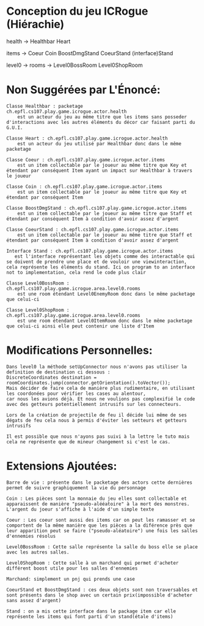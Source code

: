 # Conception du jeu ICRogue (Hiérachie)

health -> 
    Healthbar
    Heart

items -> 
    Coeur
    Coin
    BoostDmgStand
    CoeurStand
    (interface)Stand

level0 ->
    rooms -> 
        Level0BossRoom
        Level0ShopRoom

# Non Suggérées par L'Énoncé:
    Classe Healthbar : packetage ch.epfl.cs107.play.game.icrogue.actor.health
        est un acteur du jeu au même titre que les items sans posseder d'interactions avec les autres éléments du décor car faisant parti du G.U.I.
        
    Classe Heart : ch.epfl.cs107.play.game.icrogue.actor.health
        est un acteur du jeu utilisé par Healthbar donc dans le même packetage
        
    Classe Coeur : ch.epfl.cs107.play.game.icrogue.actor.items
        est un item collectable par le joueur au même titre que Key et étendant par conséquent Item ayant un impact sur Healthbar à travers le joueur

    Classe Coin : ch.epfl.cs107.play.game.icrogue.actor.items
        est un item collectable par le joueur au même titre que Key et étendant par conséquent Item    

    Classe BoostDmgStand : ch.epfl.cs107.play.game.icrogue.actor.items
        est un item collectable par le joueur au même titre que Staff et étendant par conséquent Item à condition d'avoir assez d'argent 

    Classe CoeurStand : ch.epfl.cs107.play.game.icrogue.actor.items
        est un item collectable par le joueur au même titre que Staff et étendant par conséquent Item à condition d'avoir assez d'argent 
    
    Interface Stand : ch.epfl.cs107.play.game.icrogue.actor.items
       est l'interface représentant les objets comme des interactable qui se doivent de prendre une place et de vouloir une viewinteraction, cela représente les éléments du stand. Ici on program to an interface not to implementation, cela rend le code plus clair 

    Classe Level0BossRoom : ch.epfl.cs107.play.game.icrogue.area.level0.rooms
        est une room étendant Level0EnemyRoom donc dans le même packetage que celui-ci
    
    Classe Level0ShopRoom : ch.epfl.cs107.play.game.icrogue.area.level0.rooms
        est une room étendant Level0ItemRoom donc dans le même packetage que celui-ci ainsi elle peut contenir une liste d'Item

# Modifications Personnelles: 
    Dans level0 la méthode setUpConnector nous n'avons pas utiliser la definition de destination ci dessous : 
    DiscreteCoordinates destination = roomCoordinates.jump(connector.getOrientation().toVector());
    Mais décider de faire cela de manière plus rudimentaire, en utilisant les coordonées pour vérifier les cases au alentour,
    car nous les avions déjà. Et nous ne voulions pas complexifié le code avec des getteurs potentiellement intrusifs sur les connecteurs.

    Lors de la création de projectile de feu il décide lui même de ses dégats de feu cela nous à permis d'éviter les setteurs et getteurs intrusifs
    
    Il est possible que nous n'ayons pas suivi à la lettre le tuto mais cela ne représente que de mineur changement si c'est le cas.


    

# Extensions Ajoutées: 
    Barre de vie : présente dans le packetage des actors cette dernières permet de suivre graphiquement la vie du personnage
    
    Coin : Les pièces sont la monnaie du jeu elles sont collectable et apparaissent de manière "pseudo-alééatoire" à la mort des monstres. L'argent du joeur s'affiche à l'aide d'un simple texte
    
    Coeur : Les coeur sont aussi des items car on peut les ramasser et se comportent de la même manière que les pièces a la diférence près que leur apparition peut se faire ("pseudo-aléatoire") une fois les salles d'ennemies résolus

    Level0BossRoom : Cette salle représente la salle du boss elle se place avec les autres salles.

    Level0ShopRoom : Cette salle à un marchand qui permet d'acheter différent boost utile pour les salles d'ennemies 

    Marchand: simplement un pnj qui prends une case
   
    CoeurStand et BoostDmgStand : ces deux objets sont non traversables et sont présents dans le shop avec un certain prix(impossible d'acheter sans assez d'argent)

    Stand : on a mis cette interface dans le package item car elle représente les items qui font parti d'un stand(étale d'items)


